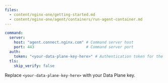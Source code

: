 ```yaml
---
files:
  - content/nginx-one/getting-started.md
  - content/nginx-one/agent/containers/run-agent-container.md
---
```


```yaml
command:
  server:
    host: "agent.connect.nginx.com" # Command server host
    port: 443                       # Command server port
  auth:
    token: "<your-data-plane-key-here>" # Authentication token for the command server
  tls:
    skip_verify: false
```

Replace `<your-data-plane-key-here>` with your Data Plane key.
